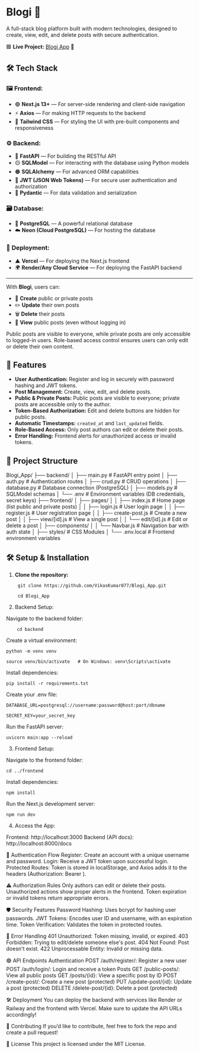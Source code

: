 # Blogi 📝  
A full-stack blog platform built with modern technologies, designed to create, view, edit, and delete posts with secure authentication. 

🟩 **Live Project:** [Blogi App](https://blogi-frontend.vercel.app/) 🚀

## 🛠️ Tech Stack  

### 🖼️ **Frontend:**  
- 🟢 **Next.js 13+** — For server-side rendering and client-side navigation  
- ⚡ **Axios** — For making HTTP requests to the backend  
- 🎨 **Tailwind CSS** — For styling the UI with pre-built components and responsiveness  

### ⚙️ **Backend:**  
- 🚀 **FastAPI** — For building the RESTful API  
- 🟡 **SQLModel** — For interacting with the database using Python models  
- 🟠 **SQLAlchemy** — For advanced ORM capabilities  
- 🔐 **JWT (JSON Web Tokens)** — For secure user authentication and authorization  
- 📘 **Pydantic** — For data validation and serialization  

### 🗃️ **Database:**  
- 🐘 **PostgreSQL** — A powerful relational database  
- ☁️ **Neon (Cloud PostgreSQL)** — For hosting the database  

### 📡 **Deployment:**  
- ▲ **Vercel** — For deploying the Next.js frontend  
- 🌍 **Render/Any Cloud Service** — For deploying the FastAPI backend  

---

With **Blogi**, users can:  
- 📝 **Create** public or private posts  
- ✏️ **Update** their own posts  
- 🗑️ **Delete** their posts  
- 👀 **View** public posts (even without logging in)  

Public posts are visible to everyone, while private posts are only accessible to logged-in users. Role-based access control ensures users can only edit or delete their own content.  


## 🚀 Features
- **User Authentication:** Register and log in securely with password hashing and JWT tokens.  
- **Post Management:** Create, view, edit, and delete posts.  
- **Public & Private Posts:** Public posts are visible to everyone; private posts are accessible only to the author.  
- **Token-Based Authorization:** Edit and delete buttons are hidden for public posts.  
- **Automatic Timestamps:** `created_at` and `last_updated` fields.  
- **Role-Based Access:** Only post authors can edit or delete their posts.  
- **Error Handling:** Frontend alerts for unauthorized access or invalid tokens.  

## 📂 Project Structure
Blogi_App/ ├── backend/ │ ├── main.py # FastAPI entry point │ ├── auth.py # Authentication routes │ ├── crud.py # CRUD operations │ ├── database.py # Database connection (PostgreSQL) │ ├── models.py # SQLModel schemas │ └── .env # Environment variables (DB credentials, secret keys) ├── frontend/ │ ├── pages/ │ │ ├── index.js # Home page (list public and private posts) │ │ ├── login.js # User login page │ │ ├── register.js # User registration page │ │ ├── create-post.js # Create a new post │ │ ├── view/[id].js # View a single post │ │ └── edit/[id].js # Edit or delete a post │ ├── components/ │ │ └── Navbar.js # Navigation bar with auth state │ ├── styles/ # CSS Modules │ └── .env.local # Frontend environment variables


## 🛠️ Setup & Installation

1. **Clone the repository:**  

        git clone https://github.com/VikasKumar077/Blogi_App.git

        cd Blogi_App

2. Backend Setup:
   
  Navigate to the backend folder:

        cd backend

Create a virtual environment:

    python -m venv venv

    source venv/bin/activate   # On Windows: venv\Scripts\activate

Install dependencies:

    pip install -r requirements.txt

Create your .env file:

    DATABASE_URL=postgresql://username:password@host:port/dbname
    
    SECRET_KEY=your_secret_key

Run the FastAPI server:

    uvicorn main:app --reload

3. Frontend Setup:
   
Navigate to the frontend folder:

    cd ../frontend

Install dependencies:

    npm install

Run the Next.js development server:

    npm run dev

4. Access the App:
   
Frontend: http://localhost:3000
Backend (API docs): http://localhost:8000/docs


🔐 Authentication Flow
Register: Create an account with a unique username and password.
Login: Receive a JWT token upon successful login.
Protected Routes: Token is stored in localStorage, and Axios adds it to the headers (Authorization: Bearer <token>).


⚠️ Authorization Rules
Only authors can edit or delete their posts.
Unauthorized actions show proper alerts in the frontend.
Token expiration or invalid tokens return appropriate errors.


🛡️ Security Features
Password Hashing: Uses bcrypt for hashing user passwords.
JWT Tokens: Encodes user ID and username, with an expiration time.
Token Verification: Validates the token in protected routes.


🐛 Error Handling
401 Unauthorized: Token missing, invalid, or expired.
403 Forbidden: Trying to edit/delete someone else's post.
404 Not Found: Post doesn't exist.
422 Unprocessable Entity: Invalid or missing data.


🟢 API Endpoints
Authentication
POST /auth/register/: Register a new user
POST /auth/login/: Login and receive a token
Posts
GET /public-posts/: View all public posts
GET /posts/{id}: View a specific post by ID
POST /create-post/: Create a new post (protected)
PUT /update-post/{id}: Update a post (protected)
DELETE /delete-post/{id}: Delete a post (protected)


🛠️ Deployment
You can deploy the backend with services like Render or Railway and the frontend with Vercel. Make sure to update the API URLs accordingly!

🙌 Contributing
If you’d like to contribute, feel free to fork the repo and create a pull request!

📄 License
This project is licensed under the MIT License.






